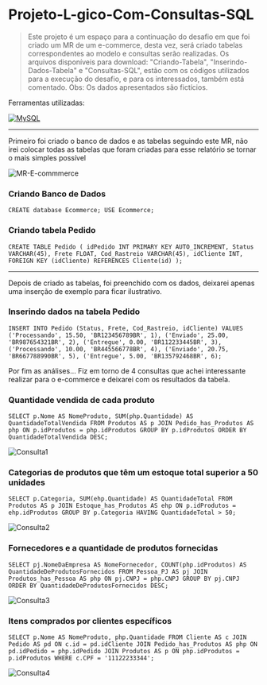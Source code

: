 # Projeto-L-gico-Com-Consultas-SQL
> Este projeto é um espaço para a continuação do desafio em que foi criado um MR de um e-commerce, desta vez, será criado tabelas correspondentes ao modelo e consultas serão realizadas.
> Os arquivos disponíveis para download: "Criando-Tabela", "Inserindo-Dados-Tabela" e "Consultas-SQL", estão com os códigos utilizados para a execução do desafio, e para os interessados, também está comentado.
> Obs: Os dados apresentados são fictícios.

Ferramentas utilizadas:

[![MySQL](https://img.shields.io/badge/MySQL-00758F.svg?style=for-the-badge&logo=mysql&logoColor=white)](https://www.mysql.com/)

----
Primeiro foi criado o banco de dados e as tabelas seguindo este MR, não irei colocar todas as tabelas que foram criadas para esse relatório se tornar o mais simples possível

![MR-E-commmerce]()

### Criando Banco de Dados
`CREATE database Ecommerce;
USE Ecommerce;`

### Criando tabela Pedido
`CREATE TABLE Pedido (
idPedido INT PRIMARY KEY AUTO_INCREMENT,
Status VARCHAR(45),
Frete FLOAT,
Cod_Rastreio VARCHAR(45),
idCliente INT,
FOREIGN KEY (idCliente) REFERENCES Cliente(id)
);`

----

Depois de criado as tabelas, foi preenchido com os dados, deixarei apenas uma inserção de exemplo para ficar ilustrativo.

### Inserindo dados na tabela Pedido
`INSERT INTO Pedido (Status, Frete, Cod_Rastreio, idCliente) VALUES
('Processando', 15.50, 'BR123456789BR', 1),
('Enviado', 25.00, 'BR987654321BR', 2),
('Entregue', 0.00, 'BR112233445BR', 3),
('Processando', 10.00, 'BR445566778BR', 4),
('Enviado', 20.75, 'BR667788990BR', 5),
('Entregue', 5.00, 'BR135792468BR', 6);`

Por fim as análises...
Fiz em torno de 4 consultas que achei interessante realizar para o e-commerce e deixarei com os resultados da tabela.

### Quantidade vendida de cada produto
`SELECT p.Nome AS NomeProduto, SUM(php.Quantidade) AS QuantidadeTotalVendida
FROM Produtos AS p
JOIN Pedido_has_Produtos AS php ON p.idProdutos = php.idProdutos
GROUP BY p.idProdutos
ORDER BY QuantidadeTotalVendida DESC;`

![Consulta1]()

### Categorias de produtos que têm um estoque total superior a 50 unidades
`SELECT p.Categoria, SUM(ehp.Quantidade) AS QuantidadeTotal
FROM Produtos AS p
JOIN Estoque_has_Produtos AS ehp ON p.idProdutos = ehp.idProdutos
GROUP BY p.Categoria
HAVING QuantidadeTotal > 50;`

![Consulta2]()

### Fornecedores e a quantidade de produtos fornecidas
`SELECT pj.NomeDaEmpresa AS NomeFornecedor, COUNT(php.idProdutos) AS QuantidadeDeProdutosFornecidos
FROM Pessoa_PJ AS pj
JOIN Produtos_has_Pessoa AS php ON pj.CNPJ = php.CNPJ
GROUP BY pj.CNPJ
ORDER BY QuantidadeDeProdutosFornecidos DESC;`

![Consulta3]()

### Itens comprados por clientes específicos
`SELECT p.Nome AS NomeProduto, php.Quantidade
FROM Cliente AS c
JOIN Pedido AS pd ON c.id = pd.idCliente
JOIN Pedido_has_Produtos AS php ON pd.idPedido = php.idPedido
JOIN Produtos AS p ON php.idProdutos = p.idProdutos
WHERE c.CPF = '11122233344';`

![Consulta4]()

